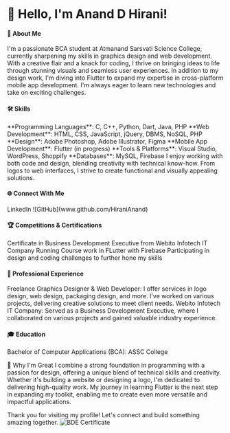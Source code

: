 <h1>👋 Hello, 
I'm Anand D Hirani!
</h1>

<h4>🚀 About Me 
</h4>
I'm a passionate BCA student at Atmanand Sarsvati Science College, currently sharpening my skills in graphics design and web development. With a creative flair and a knack for coding, I thrive on bringing ideas to life through stunning visuals and seamless user experiences. In addition to my design work, I'm diving into Flutter to expand my expertise in cross-platform mobile app development. I'm always eager to learn new technologies and take on exciting challenges.

<h4>🛠 Skills 
</h4>
**Programming Languages**: C, C++, Python, Dart, Java, PHP
**Web Development**: HTML, CSS, JavaScript, jQuery, DBMS, NoSQL, PHP
**Design**: Adobe Photoshop, Adobe Illustrator, Figma
**Mobile App Development**: Flutter (in progress)
**Tools & Platforms**: Visual Studio, WordPress, Shoppify
**Databases**: MySQL, Firebase
I enjoy working with both code and design, blending creativity with technical know-how. From logos to web interfaces, I strive to create functional and visually appealing solutions.

<h4>🌐 Connect With Me
</h4>
<a href="https://www.linkedin.com/in/anand-hirani/" style="text-decoration: none;"> LinkedIn </a>
<a href="www.github.com/HiraniAnand"></a>
![GitHub](www.github.com/HiraniAnand)

<h4>🏆 Competitions & Certifications
</h4>
Certificate in Business Development Executive from Webito Infotech IT Company
Running Course work in FLutter with Firebase
Participating in design and coding challenges to further hone my skills

<h4>💼 Professional Experience
</h4>
Freelance Graphics Designer & Web Developer: I offer services in logo design, web design, packaging design, and more. I’ve worked on various projects, delivering creative solutions to meet client needs.
Webito Infotech IT Company: Served as a Business Development Executive, where I collaborated on various projects and gained valuable industry experience.

<h4>🎓 Education
</h4>
Bachelor of Computer Applications (BCA): ASSC College

🌟 Why I'm Great I combine a strong foundation in programming with a passion for design, offering a unique blend of technical skills and creativity. Whether it's building a website or designing a logo, I'm dedicated to delivering high-quality work. My journey in learning Flutter is the next step in expanding my toolkit, enabling me to create even more versatile and impactful applications.

Thank you for visiting my profile! Let's connect and build something amazing together.
![BDE Certificate](https://github.com/user-attachments/assets/ee7d1611-15bb-4f85-b529-74d433bc35d2)
